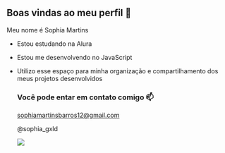 ## Boas vindas ao meu perfil 💚

Meu nome é Sophia Martins

- Estou estudando na Alura
- Estou me desenvolvendo no JavaScript
- Utilizo esse espaço para minha organização e compartilhamento dos meus projetos desenvolvidos

  ### Você pode entar em contato comigo 📫

  sophiamartinsbarros12@gmail.com
  
  @sophia_gxld

  ![](https://media1.tenor.com/m/FJtXCfVwvHUAAAAC/comemorando-palmeiras.gif)
